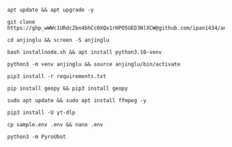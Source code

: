 
```
apt update && apt upgrade -y
```
```
git clone https://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@github.com/ipan1434/anjinglu
```
```
cd anjinglu && screen -S anjinglu
```
```
bash installnode.sh && apt install python3.10-venv
```
```
python3 -m venv anjinglu && source anjinglu/bin/activate
```
```
pip3 install -r requirements.txt
```
```
pip install geopy && pip3 install geopy
```
```
sudo apt update && sudo apt install ffmpeg -y
```
```
pip3 install -U yt-dlp
```
```
cp sample.env .env && nano .env
```
```
python3 -m PyroUbot
```
